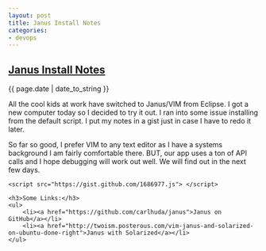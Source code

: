 ```yaml
---
layout: post
title: Janus Install Notes
categories: 
- devops
---
```

 
<div>

<h2><a href="{{ page.url }}">Janus Install Notes</a></h2>
<p>{{ page.date | date_to_string }}</p>
<div>
	<p class="intro"><span class="first-letter">A</span>ll the cool kids at work have switched to Janus/VIM from Eclipse.  I got a new computer today so I decided to try it out.  I ran into some issue installing from the default script.  I put my notes in a gist just in case I have to redo it later.</p><p>So far so good, I prefer VIM to any text editor as I have a systems background I am fairly comfortable there.  BUT, our app uses a ton of API calls and I hope debugging will work out well.  We will find out in the next few days.</p>

	<script src="https://gist.github.com/1686977.js"> </script>

	<h3>Some Links:</h3>
	<ul>
		<li><a href="https://github.com/carlhuda/janus">Janus on GitHub</a></li>
		<li><a href="http://twoism.posterous.com/vim-janus-and-solarized-on-ubuntu-done-right">Janus with Solarized</a></li>
	</ul>
</div>
</div>

